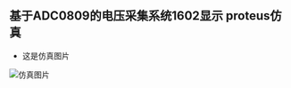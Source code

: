 ## 基于ADC0809的电压采集系统1602显示 proteus仿真

*  这是仿真图片

![仿真图片](https://github.com/lpzxxsp/Project-update-weekly/blob/master/1.%E5%9F%BA%E4%BA%8EADC0809%E7%9A%84%E7%94%B5%E5%8E%8B%E9%87%87%E9%9B%86%E7%B3%BB%E7%BB%9F1602%E6%98%BE%E7%A4%BA%20proteus%E4%BB%BF%E7%9C%9F/run.png)


